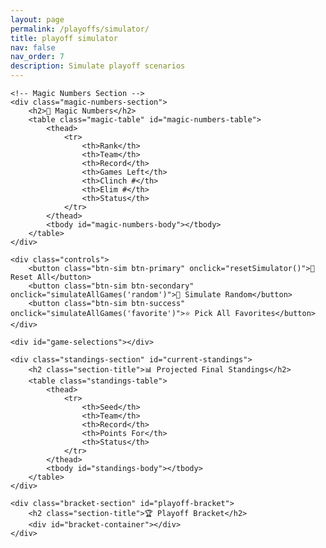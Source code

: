 ```yaml
---
layout: page
permalink: /playoffs/simulator/
title: playoff simulator
nav: false
nav_order: 7
description: Simulate playoff scenarios
---
```


<style>
.simulator-container {
    max-width: 1400px;
    margin: 0 auto;
}

.controls {
    display: flex;
    gap: 10px;
    margin: 20px 0;
    padding: 20px;
    background: linear-gradient(135deg, #667eea 0%, #764ba2 100%);
    border-radius: 10px;
    justify-content: center;
    flex-wrap: wrap;
}

.btn-sim {
    padding: 12px 24px;
    border: none;
    border-radius: 8px;
    cursor: pointer;
    font-size: 15px;
    font-weight: 600;
    transition: all 0.3s ease;
    box-shadow: 0 4px 6px rgba(0,0,0,0.1);
}

.btn-sim:hover {
    transform: translateY(-2px);
    box-shadow: 0 6px 12px rgba(0,0,0,0.15);
}

.btn-secondary { background: #34495e; color: white; }
.btn-secondary { background: #34495e; color: white; }
.btn-success { background: #27ae60; color: white; }

.week-section {
    margin: 30px 0;
}

.week-header {
    font-size: 24px;
    font-weight: bold;
    color: #2c3e50;
    margin-bottom: 20px;
    padding-bottom: 10px;
    border-bottom: 3px solid #3498db;
}

.game-card {
    background: white;
    border-radius: 12px;
    padding: 20px;
    margin: 20px 0;
    box-shadow: 0 4px 6px rgba(0,0,0,0.07);
    transition: all 0.3s ease;
}

.game-card:hover {
    box-shadow: 0 8px 15px rgba(0,0,0,0.1);
}

.matchup-container {
    display: flex;
    gap: 20px;
    align-items: stretch;
}

.team-card {
    flex: 1;
    padding: 20px;
    border-radius: 10px;
    cursor: pointer;
    transition: all 0.3s ease;
    border: 3px solid #e0e0e0;
    background: #f8f9fa;
    text-align: center;
    position: relative;
}

.team-card:hover {
    transform: scale(1.02);
    border-color: #3498db;
}

.team-card.selected {
    background: linear-gradient(135deg, #667eea 0%, #764ba2 100%);
    color: white;
    border-color: #667eea;
    box-shadow: 0 6px 20px rgba(102, 126, 234, 0.4);
}

.team-name {
    font-size: 20px;
    font-weight: bold;
    margin-bottom: 15px;
}

.location-badge {
    position: absolute;
    top: 10px;
    right: 10px;
    background: #e74c3c;
    color: white;
    padding: 4px 8px;
    border-radius: 5px;
    font-size: 11px;
    font-weight: bold;
}

.team-card.selected .location-badge {
    background: #f39c12;
}

.score-section {
    margin-top: 15px;
    padding-top: 15px;
    border-top: 2px solid rgba(0,0,0,0.1);
}

.team-card.selected .score-section {
    border-top-color: rgba(255,255,255,0.3);
}

.score-label {
    font-size: 13px;
    font-weight: 600;
    margin-bottom: 8px;
    text-transform: uppercase;
    letter-spacing: 0.5px;
    color: #7f8c8d;
}

.team-card.selected .score-label {
    color: rgba(255,255,255,0.9);
}

.score-input {
    width: 100%;
    max-width: 120px;
    padding: 10px;
    border: 2px solid #ddd;
    border-radius: 6px;
    font-size: 16px;
    text-align: center;
    transition: all 0.3s ease;
    font-weight: bold;
}

.score-input:focus {
    outline: none;
    border-color: #3498db;
    box-shadow: 0 0 0 3px rgba(52, 152, 219, 0.1);
}

.team-card.selected .score-input {
    background: white;
    border-color: white;
}

.vs-divider {
    display: flex;
    align-items: center;
    justify-content: center;
    font-size: 24px;
    font-weight: bold;
    color: #95a5a6;
    min-width: 40px;
}

.standings-section {
    margin: 50px 0;
    background: white;
    border-radius: 12px;
    padding: 30px;
    box-shadow: 0 4px 6px rgba(0,0,0,0.07);
}

.section-title {
    font-size: 28px;
    font-weight: bold;
    color: #2c3e50;
    margin-bottom: 25px;
}

.standings-table {
    width: 100%;
    border-collapse: separate;
    border-spacing: 0;
}

.standings-table thead {
    background: linear-gradient(135deg, #667eea 0%, #764ba2 100%);
    color: white;
}

.standings-table th {
    padding: 15px;
    text-align: left;
    font-weight: 600;
    font-size: 14px;
    text-transform: uppercase;
    letter-spacing: 0.5px;
}

.standings-table th:first-child {
    border-top-left-radius: 8px;
}

.standings-table th:last-child {
    border-top-right-radius: 8px;
}

.standings-table td {
    padding: 15px;
    border-bottom: 1px solid #ecf0f1;
}

.standings-table tbody tr {
    transition: all 0.2s ease;
}

.standings-table tbody tr:hover {
    background: #f8f9fa;
}

.standings-table tbody tr:last-child td {
    border-bottom: none;
}

.in-playoffs {
    background: #d5f4e6 !important;
    border-left: 4px solid #27ae60;
}

.on-bye {
    background: #fff9e6 !important;
    border-left: 4px solid #f39c12;
}

.status-badge {
    display: inline-block;
    padding: 6px 12px;
    border-radius: 20px;
    font-size: 12px;
    font-weight: bold;
}

.status-bye {
    background: #f39c12;
    color: white;
}

.status-playoff {
    background: #27ae60;
    color: white;
}

.status-out {
    background: #e74c3c;
    color: white;
}

.bracket-section {
    margin: 50px 0;
    padding: 30px;
    background: white;
    border-radius: 12px;
    box-shadow: 0 4px 6px rgba(0,0,0,0.07);
}

.bracket {
    display: flex;
    justify-content: space-around;
    margin: 30px 0;
    flex-wrap: nowrap;
    overflow-x: auto;
    padding: 20px;
}

.bracket-round {
    display: flex;
    flex-direction: column;
    justify-content: space-around;
    min-width: 280px;
    margin: 0 15px;
}

.round-title {
    text-align: center;
    font-size: 20px;
    font-weight: bold;
    margin-bottom: 20px;
    padding: 12px;
    background: linear-gradient(135deg, #667eea 0%, #764ba2 100%);
    color: white;
    border-radius: 8px;
}

.bracket-game {
    border: 3px solid #34495e;
    border-radius: 10px;
    padding: 15px;
    margin: 15px 0;
    background: white;
    box-shadow: 0 4px 10px rgba(0,0,0,0.1);
}

.bracket-team {
    padding: 12px 15px;
    margin: 5px 0;
    background: #f8f9fa;
    border-radius: 6px;
    display: flex;
    justify-content: space-between;
    align-items: center;
    font-weight: 500;
    transition: all 0.3s ease;
}

.bracket-team.winner {
    background: linear-gradient(135deg, #56ab2f 0%, #a8e063 100%);
    color: white;
    font-weight: bold;
    box-shadow: 0 4px 8px rgba(86, 171, 47, 0.3);
}

.bracket-team.loser {
    background: #e8e8e8;
    opacity: 0.5;
}

.seed-badge {
    background: #34495e;
    color: white;
    border-radius: 50%;
    width: 28px;
    height: 28px;
    display: inline-flex;
    align-items: center;
    justify-content: center;
    font-size: 13px;
    font-weight: bold;
    margin-right: 10px;
}

.bye-indicator {
    background: linear-gradient(135deg, #f39c12 0%, #f1c40f 100%);
    color: white;
    padding: 15px;
    border-radius: 8px;
    text-align: center;
    font-weight: bold;
    font-size: 16px;
}

@media (max-width: 768px) {
    .matchup-container {
        flex-direction: column;
    }
    
    .vs-divider {
        transform: rotate(90deg);
        margin: 10px 0;
    }
    
    .bracket {
        flex-direction: column;
    }
    
    .bracket-round {
        min-width: 100%;
        margin: 20px 0;
    }
}
.magic-numbers-section {
    margin: 30px 0;
    padding: 20px;
    background: linear-gradient(135deg, #667eea 0%, #764ba2 100%);
    border-radius: 12px;
    color: white;
}

.magic-table {
    width: 100%;
    background: white;
    border-radius: 8px;
    overflow: hidden;
    margin-top: 15px;
    color: #2c3e50;
}

.magic-table th {
    background: #34495e;
    color: white;
    padding: 12px;
    text-align: left;
}

.magic-table td {
    padding: 12px;
    border-bottom: 1px solid #ecf0f1;
}

.status-clinched { color: #27ae60; font-weight: bold; }
.status-eliminated { color: #e74c3c; font-weight: bold; }
.status-active { color: #f39c12; font-weight: bold; }

.scenarios-section {
    margin: 30px 0;
}

.scenario-card {
    background: white;
    border-radius: 10px;
    padding: 20px;
    margin: 15px 0;
    box-shadow: 0 2px 8px rgba(0,0,0,0.1);
}

.scenario-card h4 {
    margin: 0 0 10px 0;
    color: #2c3e50;
}

.scenario-item {
    padding: 8px 0;
    border-left: 3px solid #3498db;
    padding-left: 15px;
    margin: 8px 0;
}
</style>

<div class="simulator-container" id="playoff-simulator">
    
    <!-- Magic Numbers Section -->
    <div class="magic-numbers-section">
        <h2>🎯 Magic Numbers</h2>
        <table class="magic-table" id="magic-numbers-table">
            <thead>
                <tr>
                    <th>Rank</th>
                    <th>Team</th>
                    <th>Record</th>
                    <th>Games Left</th>
                    <th>Clinch #</th>
                    <th>Elim #</th>
                    <th>Status</th>
                </tr>
            </thead>
            <tbody id="magic-numbers-body"></tbody>
        </table>
    </div>

    <div class="controls">
        <button class="btn-sim btn-primary" onclick="resetSimulator()">🔄 Reset All</button>
        <button class="btn-sim btn-secondary" onclick="simulateAllGames('random')">🎲 Simulate Random</button>
        <button class="btn-sim btn-success" onclick="simulateAllGames('favorite')">⭐ Pick All Favorites</button>
    </div>

    <div id="game-selections"></div>

    <div class="standings-section" id="current-standings">
        <h2 class="section-title">📊 Projected Final Standings</h2>
        <table class="standings-table">
            <thead>
                <tr>
                    <th>Seed</th>
                    <th>Team</th>
                    <th>Record</th>
                    <th>Points For</th>
                    <th>Status</th>
                </tr>
            </thead>
            <tbody id="standings-body"></tbody>
        </table>
    </div>

    <div class="bracket-section" id="playoff-bracket">
        <h2 class="section-title">🏆 Playoff Bracket</h2>
        <div id="bracket-container"></div>
    </div>
</div>

<script src="{{ '/assets/js/playoff_simulator.js' | relative_url }}"></script>
<script>
    document.addEventListener('DOMContentLoaded', function() {
        fetch('{{ "/assets/json/playoffs/simulator_data.json" | relative_url }}')
            .then(response => response.json())
            .then(data => {
                window.simulatorData = data;
                initializeSimulator(data);
                loadMagicNumbers(data.magic_numbers);
                loadScenarios(data.scenarios);
            });
    });
    
    function loadMagicNumbers(magicNumbers) {
        const tbody = document.getElementById('magic-numbers-body');
        tbody.innerHTML = '';
        
        magicNumbers.forEach(item => {
            const row = document.createElement('tr');
            const statusClass = `status-${item.status.toLowerCase()}`;
            
            row.innerHTML = `
                <td>${item.rank}</td>
                <td><strong>${item.team}</strong></td>
                <td>${item.current_record}</td>
                <td>${item.remaining_games}</td>
                <td>${item.clinch_number || '-'}</td>
                <td>${item.elimination_number || '-'}</td>
                <td class="${statusClass}">${item.status}</td>
            `;
            tbody.appendChild(row);
        });
    }
    
    function loadScenarios(scenarios) {
        const container = document.getElementById('scenarios-container');
        container.innerHTML = '';
        
        scenarios.forEach(item => {
            const card = document.createElement('div');
            card.className = 'scenario-card';
            
            let html = `<h4>${item.rank}. ${item.team}</h4>`;
            
            item.scenarios.forEach(scenario => {
                html += `<div class="scenario-item">${scenario}</div>`;
            });
            
            if (item.remaining_opponents.length > 0) {
                html += `<div style="margin-top: 10px; font-size: 0.9em; color: #7f8c8d;">
                    <strong>Remaining opponents:</strong> ${item.remaining_opponents.join(', ')}
                </div>`;
            }
            
            card.innerHTML = html;
            container.appendChild(card);
        });
    }
</script>
